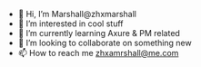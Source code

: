 - 👋 Hi, I’m Marshall@zhxmarshall
- 👀 I’m interested in cool stuff
- 🌱 I’m currently learning Axure & PM related
- 💞️ I’m looking to collaborate on something new
- 📫 How to reach me zhxamrshall@me.com

<!---
zhxmarshall/zhxmarshall is a ✨ special ✨ repository because its `README.md` (this file) appears on your GitHub profile.
You can click the Preview link to take a look at your changes.
--->
